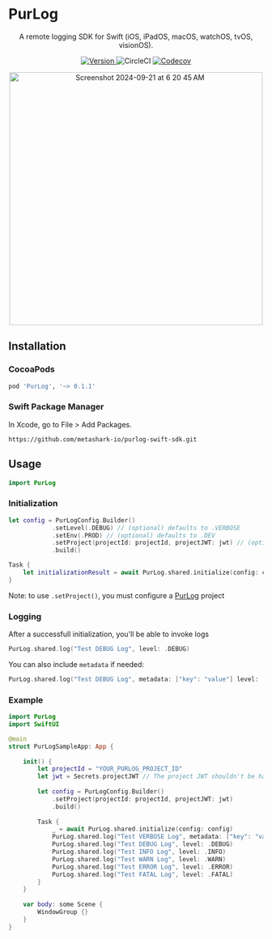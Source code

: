 # PurLog

<p align="center">
A remote logging SDK for Swift (iOS, iPadOS, macOS, watchOS, tvOS, visionOS).
</p>

<p align="center">
  <a href="#">
    <img src="https://img.shields.io/badge/version-0.1.0-blue" alt="Version">
  </a>
      <img src="https://dl.circleci.com/status-badge/img/circleci/QHEuwkxDTekYMK98ity4TZ/TWGJsGj8BZfk7zWxRHHivb/tree/main.svg?style=shield&circle-token=CCIPRJ_9jUzr3iF6zTXTuNYt8iphq_d4244d11b2f06e07038419520974d436f6ef3ba2" alt="CircleCI">
  <a href="https://codecov.io/gh/metashark-io/purlog-ios">
    <img src="https://codecov.io/gh/metashark-io/purlog-ios/graph/badge.svg?token=H66O7DR38E" alt="Codecov">
  </a>
</p>


<p align="center">
<img width="500" alt="Screenshot 2024-09-21 at 6 20 45 AM" src="https://github.com/user-attachments/assets/dd0728a4-7331-4bcd-860f-434250b2ce3c">
</p>



## Installation

### CocoaPods

```ruby
pod 'PurLog', '~> 0.1.1'
```


### Swift Package Manager

In Xcode, go to File > Add Packages.

```
https://github.com/metashark-io/purlog-swift-sdk.git
```

## Usage


```swift
import PurLog
```


### Initialization


```swift
let config = PurLogConfig.Builder()
            .setLevel(.DEBUG) // (optional) defaults to .VERBOSE 
            .setEnv(.PROD) // (optional) defaults to .DEV
            .setProject(projectId: projectId, projectJWT: jwt) // (optional) configures remote logging so you can view logs on the PurLog web app
            .build()

Task {
    let initializationResult = await PurLog.shared.initialize(config: config)
}
```

Note: to use `.setProject()`, you must configure a [PurLog](https://app.purlog.io) project 


### Logging


After a successfull initialization, you'll be able to invoke logs

```swift
PurLog.shared.log("Test DEBUG Log", level: .DEBUG)
```

You can also include `metadata` if needed:

```swift
PurLog.shared.log("Test DEBUG Log", metadata: ["key": "value"] level: .DEBUG)
```


### Example


```swift
import PurLog
import SwiftUI

@main
struct PurLogSampleApp: App {
    
    init() {
        let projectId = "YOUR_PURLOG_PROJECT_ID"
        let jwt = Secrets.projectJWT // The project JWT shouldn't be hardcoded in your project. It should typically be securely passed down from your server environment
        
        let config = PurLogConfig.Builder()
            .setProject(projectId: projectId, projectJWT: jwt)
            .build()
        
        Task {
            _ = await PurLog.shared.initialize(config: config)
            PurLog.shared.log("Test VERBOSE Log", metadata: ["key": "value"], level: .VERBOSE)
            PurLog.shared.log("Test DEBUG Log", level: .DEBUG)
            PurLog.shared.log("Test INFO Log", level: .INFO)
            PurLog.shared.log("Test WARN Log", level: .WARN)
            PurLog.shared.log("Test ERROR Log", level: .ERROR)
            PurLog.shared.log("Test FATAL Log", level: .FATAL)
        }
    }
    
    var body: some Scene {
        WindowGroup {}
    }
}
```
